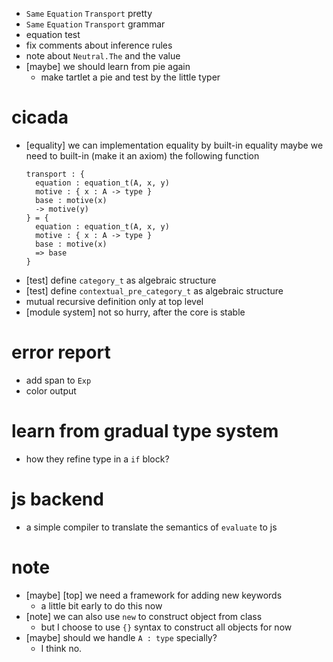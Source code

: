 - `Same` `Equation` `Transport` pretty
- `Same` `Equation` `Transport` grammar
- equation test
- fix comments about inference rules
- note about `Neutral.The` and the value
- [maybe] we should learn from pie again
  - make tartlet a pie and test by the little typer
# cicada
- [equality] we can implementation equality by built-in equality
  maybe we need to built-in (make it an axiom) the following function
  ``` cicada
  transport : {
    equation : equation_t(A, x, y)
    motive : { x : A -> type }
    base : motive(x)
    -> motive(y)
  } = {
    equation : equation_t(A, x, y)
    motive : { x : A -> type }
    base : motive(x)
    => base
  }
  ```
- [test] define `category_t` as algebraic structure
- [test] define  `contextual_pre_category_t` as algebraic structure
- mutual recursive definition only at top level
- [module system] not so hurry, after the core is stable
# error report
- add span to `Exp`
- color output
# learn from gradual type system
- how they refine type in a `if` block?
# js backend
- a simple compiler to translate the semantics of `evaluate` to js
# note
- [maybe] [top] we need a framework for adding new keywords
  - a little bit early to do this now
- [note] we can also use `new` to construct object from class
  - but I choose to use `{}` syntax to construct all objects for now
- [maybe] should we handle `A : type` specially?
  - I think no.
